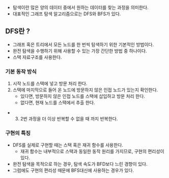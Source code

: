 - 탐색이란 많은 양의 데이터 중에서 원하는 데이터를 찾는 과정을 의미한다.
- 대표적인 그래프 탐색 알고리즘으로는 DFS와 BFS가 있다.

## DFS란 ?

- 그래프 혹은 트리에서 모든 노드를 한 번씩 탐색하기 위한 기본적인 방법이다.
- 완전 탐색을 수행하기 위해 사용할 수 있는 가장 간단한 방법 중 하나이다.
- 스택 자료구조를 사용한다.

### 기본 동작 방식

1. 시작 노드를 스택에 넣고 방문 처리 한다.
2. 스택에 마지막으로 들어 온 노드에 방문하지 않은 인접 노드가 있는지 확인한다.
	- 있다면, 방문하지 않은 인접 노드를 스택에 삽입하고 방문 처리 한다.
	- 없다면, 현재 노드를 스택에서 추출 한다.
- 3. 2번 과정을 더 이상 반복할 수 없을 때 까지 반복한다.

### 구현의 특징

- DFS를 실제로 구현할 때는 스택 혹은 재귀 함수를 사용한다.
	- 재귀 함수는 내부적으로 스택과 동일한 동작 원리를 가지므로, 구현의 편리성이 있다.
- 완전 탐색을 목적으로 하는 경우, 탐색 속도가 BFD보다 느린 경향이 있다.
- 그럼에도 구현의 편리성 때문에 BFS대신에 사용하는 경우가 있다.
